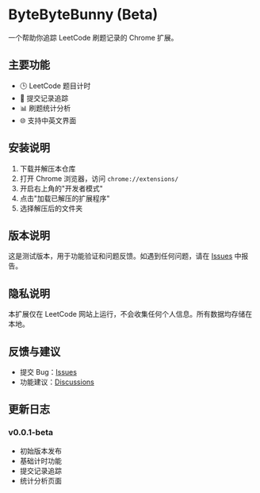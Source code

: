 # ByteByteBunny (Beta)

一个帮助你追踪 LeetCode 刷题记录的 Chrome 扩展。

## 主要功能

- 🕒 LeetCode 题目计时
- 📝 提交记录追踪
- 📊 刷题统计分析
- 🌐 支持中英文界面

## 安装说明

1. 下载并解压本仓库
2. 打开 Chrome 浏览器，访问 `chrome://extensions/`
3. 开启右上角的"开发者模式"
4. 点击"加载已解压的扩展程序"
5. 选择解压后的文件夹

## 版本说明

这是测试版本，用于功能验证和问题反馈。如遇到任何问题，请在 [Issues](https://github.com/Ao-Last/bytebytebunny-beta/issues) 中报告。

## 隐私说明

本扩展仅在 LeetCode 网站上运行，不会收集任何个人信息。所有数据均存储在本地。

## 反馈与建议

- 提交 Bug：[Issues](https://github.com/Ao-Last/bytebytebunny-beta/issues)
- 功能建议：[Discussions](https://github.com/Ao-Last/bytebytebunny-beta/discussions)

## 更新日志

### v0.0.1-beta

- 初始版本发布
- 基础计时功能
- 提交记录追踪
- 统计分析页面
